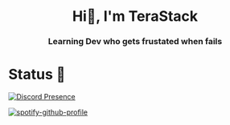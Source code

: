 <h1 align="center">Hi👋, I'm TeraStack</h1>
<h3 align="center">Learning Dev who gets frustated when fails</h3>



# Status 🌙

[![Discord Presence](https://lanyard.cnrad.dev/api/757279814360104980)](https://discord.com/users/757279814360104980)

[![spotify-github-profile](https://spotify-github-profile.vercel.app/api/view?uid=zoe4j6z74ndc8azvv4z9awvsn&cover_image=true&theme=novatorem&bar_color=ff6600&bar_color_cover=true)](https://spotify-github-profile.vercel.app/api/view?uid=zoe4j6z74ndc8azvv4z9awvsn&redirect=true)
